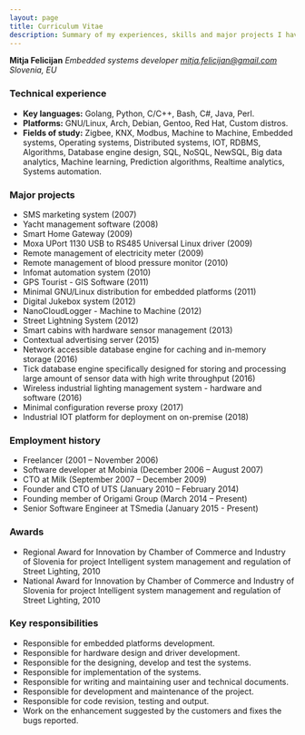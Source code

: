 ```yaml
---
layout: page
title: Curriculum Vitae
description: Summary of my experiences, skills and major projects I have worked on through year
---
```


**Mitja Felicijan**
*Embedded systems developer*
*[mitja.felicijan@gmail.com](mailto:mitja.felicijan@gmail.com?subject=Website+CV+Contact)*
*Slovenia, EU*

### Technical experience

- **Key languages:** Golang, Python, C/C++, Bash, C#, Java, Perl.
- **Platforms:** GNU/Linux, Arch, Debian, Gentoo, Red Hat, Custom distros.
- **Fields of study:** Zigbee, KNX, Modbus, Machine to Machine, Embedded systems, Operating systems, Distributed systems, IOT, RDBMS, Algorithms, Database engine design, SQL, NoSQL, NewSQL, Big data analytics, Machine learning, Prediction algorithms, Realtime analytics, Systems automation.

### Major projects

- SMS marketing system (2007)
- Yacht management software (2008)
- Smart Home Gateway (2009)
- Moxa UPort 1130 USB to RS485 Universal Linux driver (2009)
- Remote management of electricity meter (2009)
- Remote management of blood pressure monitor (2010)
- Infomat automation system (2010)
- GPS Tourist - GIS Software (2011)
- Minimal GNU/Linux distribution for embedded platforms (2011)
- Digital Jukebox system (2012)
- NanoCloudLogger - Machine to Machine (2012)
- Street Lightning System (2012)
- Smart cabins with hardware sensor management (2013)
- Contextual advertising server (2015)
- Network accessible database engine for caching and in-memory storage (2016)
- Tick database engine specifically designed for storing and processing large amount of sensor data with high write throughput (2016)
- Wireless industrial lighting management system - hardware and software (2016)
- Minimal configuration reverse proxy (2017)
- Industrial IOT platform for deployment on on-premise (2018)

### Employment history

- Freelancer (2001 – November 2006)
- Software developer at Mobinia (December 2006 – August 2007)
- CTO at Milk (September 2007 – December 2009)
- Founder and CTO of UTS (January 2010 – February 2014)
- Founding member of Origami Group (March 2014 – Present)
- Senior Software Engineer at TSmedia (January 2015 - Present)

### Awards

- Regional Award for Innovation by Chamber of Commerce and Industry of Slovenia for project Intelligent system management and regulation of Street Lighting, 2010
- National Award for Innovation by Chamber of Commerce and Industry of Slovenia for project Intelligent system management and regulation of Street Lighting, 2010

### Key responsibilities

- Responsible for embedded platforms development.
- Responsible for hardware design and driver development.
- Responsible for the designing, develop and test the systems.
- Responsible for implementation of the systems.
- Responsible for writing and maintaining user and technical documents.
- Responsible for development and maintenance of the project.
- Responsible for code revision, testing and output.
- Work on the enhancement suggested by the customers and fixes the bugs reported.
